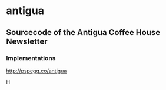 antigua
=======

## Sourcecode of the  Antigua Coffee House Newsletter

### Implementations

http://pspegg.co/antigua

H